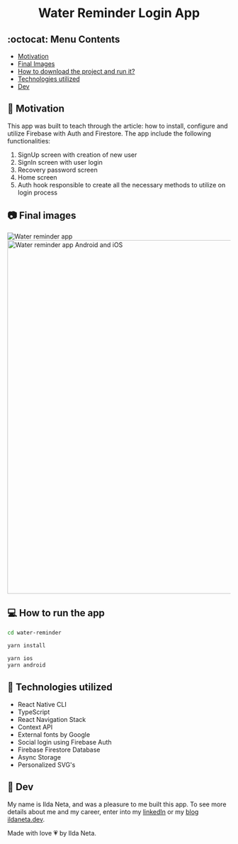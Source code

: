 # <h1 align="center">Water Reminder Login App</h1>

## :octocat: Menu Contents

- [Motivation](#pushpin-motivation)
- [Final Images](#camera-final-images)
- [How to download the project and run it?](#computer-how-to-run-the-app)
- [Technologies utilized](#wrench-technologies-utilized)
- [Dev](#pencil-dev)

## :pushpin: Motivation

This app was built to teach through the article: how to install, configure and utilize Firebase with Auth and Firestore. The app include the following functionalities:

1. SignUp screen with creation of new user 
2. SignIn screen with user login 
3. Recovery password screen
4. Home screen 
5. Auth hook responsible to create all the necessary methods to utilize on login process

## :camera: Final images

![Water reminder app](https://user-images.githubusercontent.com/21963291/183879279-ec0d202a-8a8a-4b9c-9a8a-f90171ec955f.png)
<img width="797" alt="Water reminder app Android and iOS" src="https://user-images.githubusercontent.com/21963291/183880890-a7b8dec2-fb80-499a-8c8c-6c942356d021.png">

## :computer: How to run the app

```bash
cd water-reminder

yarn install

yarn ios
yarn android
```

## :wrench: Technologies utilized

- React Native CLI
- TypeScript
- React Navigation Stack
- Context API
- External fonts by Google
- Social login using Firebase Auth
- Firebase Firestore Database
- Async Storage
- Personalized SVG's

## :pencil: Dev

My name is Ilda Neta, and was a pleasure to me built this app.
To see more details about me and my career, enter into my [linkedIn](https://www.linkedin.com/in/ildaneta/) or my [blog ildaneta.dev](https://ildaneta.dev).

Made with love :heartpulse: by Ilda Neta.



